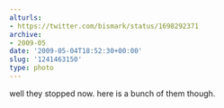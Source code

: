 ```yaml
---
alturls:
- https://twitter.com/bismark/status/1698292371
archive:
- 2009-05
date: '2009-05-04T18:52:30+00:00'
slug: '1241463150'
type: photo
---
```


well they stopped now. here is a bunch of them though.
